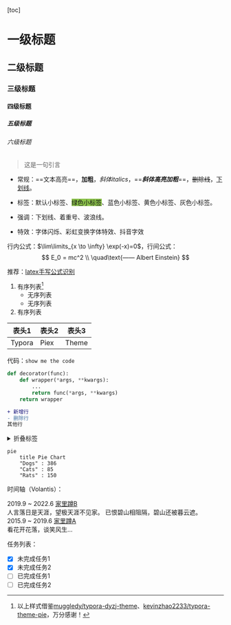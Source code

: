 

[toc]

# 一级标题

## 二级标题

### 三级标题

#### 四级标题

##### 五级标题

###### 六级标题

> 这是一句引言

- 常规：==文本高亮==，__加粗__，*斜体italics*，==***斜体高亮加粗***==，~~删除线~~，<u>下划线</u>。
- 标签：<font>默认小标签</font>、<font style="background-color:#8bc34a">绿色小标签</font>、<font title="blue">蓝色小标签</font>、<font title="yellow">黄色小标签</font>、<font title="gray">灰色小标签</font>。

- 强调：<span alt="underline">下划线</span>、<span alt="emp">着重号</span>、<span alt="wavy">波浪线</span>。
- 特效：<span alt="blink">字体闪烁</span>、<span alt="rainbow">彩虹变换字体特效</span>、<span alt="shake">抖音字效</span>

行内公式：$\lim\limits_{x \to \infty} \exp(-x)=0$，行间公式：
$$
E_0 = mc^2 \\
\quad\text{—— Albert Einstein}
$$

推荐：[latex手写公式识别](http://draw.mathpix.com/)

1. 有序列表[^1]
   - 无序列表
   - 无序列表
2. 有序列表

| 表头1  | 表头2 | 表头3 |
| ------ | ----- | ----- |
| Typora | Piex  | Theme |

代码：`show me the code`

```python
def decorator(func):
    def wrapper(*args, **kwargs):
        ...
        return func(*args, **kwargs)
    return wrapper
```

```diff
+ 新增行
- 删除行
其他行
```

<details>
    <summary>折叠标签</summary>
    <p>PDF文件预览示例（<code>https://zhixingo.github.io/plays/pdfv/?url=PDF文件链接</code>）：</p>
    <iframe src="https://zhixingo.github.io/plays/pdfv/?url=https://files.catbox.moe/5iz1r9.pdf" height="400" frameborder="0" scrolling="no"></iframe>
</details>

```mermaid
pie	
	title Pie Chart
    "Dogs" : 386
    "Cats" : 85
    "Rats" : 150 
```

时间轴（Volantis）：

<div alt="timeline">
    <div alt="timenode">
        <div alt="meta">2019.9 ~ 2022.6 <a href="#">家里蹲B</a></div>
        <div alt="body">
            人言落日是天涯，望极天涯不见家。
            已恨碧山相阻隔，碧山还被暮云遮。
        </div>
    </div>
    <div alt="timenode">
        <div alt="meta">2015.9 ~ 2019.6 <a href="#">家里蹲A</a></div>
        <div alt="body">
            看花开花落，谈笑风生...
        </div>
    </div>
</div>

任务列表：

- [x] 未完成任务1
- [x] 未完成任务2
- [ ] 已完成任务1
- [ ] 已完成任务2

[^1 ]: 以上样式借鉴[muggledy/typora-dyzj-theme](https://github.com/muggledy/typora-dyzj-theme)、[kevinzhao2233/typora-theme-pie](https://github.com/kevinzhao2233/typora-theme-pie)，万分感谢！